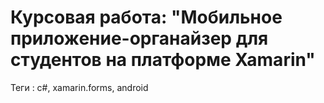 # Курсовая работа: "Мобильное приложение-органайзер для студентов на платформе Xamarin"
Теги : c#, xamarin.forms, android
